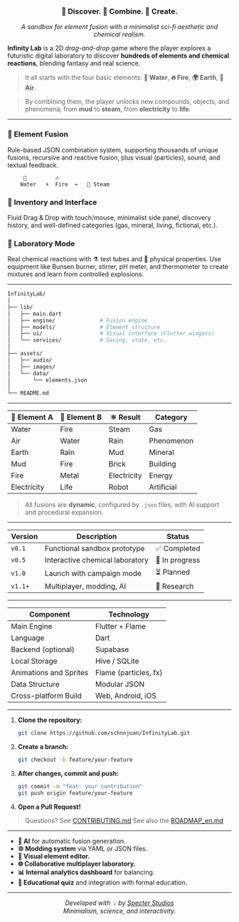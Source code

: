 
<!-- INFINITY LAB README -->
<div align="center">

### 🔭 Discover. 🔬 Combine. 🧪 Create.
_A sandbox for element fusion with a minimalist sci-fi aesthetic and chemical realism._

</div

---

**Infinity Lab** is a 2D _drag-and-drop_ game where the player explores a futuristic digital laboratory to discover **hundreds of elements and chemical reactions**, blending fantasy and real science.
> It all starts with the four basic elements: **🌊 Water**, **🔥 Fire**, **🌍 Earth**, **💨 Air**.

> By combining them, the player unlocks new compounds, objects, and phenomena, from **mud** to **steam**, from **electricity** to **life**.

---

### 🧪 Element Fusion
Rule-based JSON combination system, supporting thousands of unique fusions, recursive and reactive fusion, plus visual (particles), sound, and textual feedback.

```ascii
     🌊         🔥
    Water   +  Fire  →   💨 Steam
```

### 🧰 Inventory and Interface
Fluid Drag & Drop with touch/mouse, minimalist side panel, discovery history, and well-defined categories (gas, mineral, living, fictional, etc.).

### 🔬 Laboratory Mode
Real chemical reactions with ⚗️ test tubes and 🔬 physical properties. Use equipment like Bunsen burner, stirrer, pH meter, and thermometer to create mixtures and learn from controlled explosions.

---


```bash
InfinityLab/
│
├── lib/
│   ├── main.dart
│   ├── engine/              # Fusion engine
│   ├── models/              # Element structure
│   ├── ui/                  # Visual interface (Flutter widgets)
│   └── services/            # Saving, state, etc.
│
├── assets/
│   ├── audio/
│   ├── images/
│   └── data/
│       └── elements.json
│
└── README.md
```

---



| 🔹 Element A | 🔸 Element B | ⚛️ Result | Category   |
| ------------- | ------------- | --------- | ---------- |
| Water         | Fire          | Steam     | Gas        |
| Air           | Water         | Rain      | Phenomenon |
| Earth         | Rain          | Mud       | Mineral    |
| Mud           | Fire          | Brick     | Building   |
| Fire          | Metal         | Electricity | Energy     |
| Electricity   | Life          | Robot     | Artificial |

> All fusions are **dynamic**, configured by `.json` files, with AI support and procedural expansion.

---



| Version | Description                    | Status         |
| ------- | ------------------------------ | -------------- |
| `v0.1`  | Functional sandbox prototype   | ✅ Completed    |
| `v0.5`  | Interactive chemical laboratory | 🔄 In progress |
| `v1.0`  | Launch with campaign mode      | ⏳ Planned      |
| `v1.1+` | Multiplayer, modding, AI       | 🧠 Research    |

---



| Component             | Technology            |
| --------------------- | --------------------- |
| Main Engine           | Flutter + Flame       |
| Language              | Dart                  |
| Backend (optional)    | Supabase              |
| Local Storage         | Hive / SQLite         |
| Animations and Sprites | Flame (particles, fx) |
| Data Structure        | Modular JSON          |
| Cross-platform Build  | Web, Android, iOS     |

---


1.  **Clone the repository:**
    ```bash
    git clone https://github.com/schnnjuan/InfinityLab.git
    ```
2.  **Create a branch:**
    ```bash
    git checkout -b feature/your-feature
    ```
3.  **After changes, commit and push:**
    ```bash
    git commit -m "feat: your contribution"
    git push origin feature/your-feature
    ```
4.  **Open a Pull Request!**

> Questions? See [CONTRIBUTING.md](./CONTRIBUTING.md)
> See also the [ROADMAP_en.md](./ROADMAP_en.md)
---



*   **🔁 AI** for automatic fusion generation.
*   **⚙️ Modding system** via YAML or JSON files.
*   **🧬 Visual element editor.**
*   **🌐 Collaborative multiplayer laboratory.**
*   **📊 Internal analytics dashboard** for balancing.
*   **🧪 Educational quiz** and integration with formal education.

---

<div align="center">

*Developed with 💡 by [Specter Studios](https://github.com/schnnjuan)*
<br>
_Minimalism, science, and interactivity._

</div>